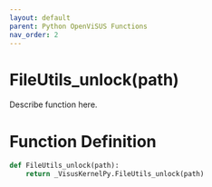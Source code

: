 ```yaml
---
layout: default
parent: Python OpenViSUS Functions
nav_order: 2
---
```


# FileUtils_unlock(path)

Describe function here.

# Function Definition

```python
def FileUtils_unlock(path):
    return _VisusKernelPy.FileUtils_unlock(path)
```